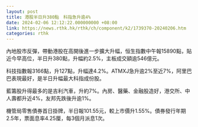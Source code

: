 ```yaml
---
layout: post
title: 港股半日升380點　科指急升逾4%
date: 2024-02-06 12:12:22.000000000 +08:00
link: https://news.rthk.hk/rthk/ch/component/k2/1739370-20240206.htm
categories: rthk
---
```


內地股市反彈，帶動港股在高開後進一步擴大升幅，恒生指數中午報15890點，貼近今早高位，半日升380點，升幅約2.5%，主板成交額逾546億元。

科技指數報3166點，升127點，升幅達4.2%。ATMXJ急升逾2%至近7%，阿里巴巴表現最好，是半日升幅最大科指成份股。

藍籌股升得最多的是吉利汽車，升約7%。內房、醫藥、金融股造好，港交所、中人壽都升近4%，友邦先跌後升逾1%。

機管局零售債券首日掛牌，半日報101.55元，較上市價升1.55%。債券發行年期2.5年，票面息率4.25厘，每3個月派息1次。
